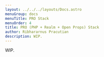 ```yaml
---
layout: ../../../layouts/Docs.astro
menuGroup: docs
menuTitle: PRO Stack
menuOrder: 4
title: PRO (PHP + Realm + Open Props) Stack
author: Ribhararnus Pracutian
description: WIP.
---
```


WIP.

